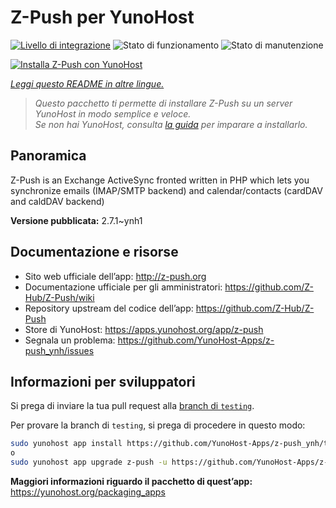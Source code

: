 <!--
N.B.: Questo README è stato automaticamente generato da <https://github.com/YunoHost/apps/tree/master/tools/readme_generator>
NON DEVE essere modificato manualmente.
-->

# Z-Push per YunoHost

[![Livello di integrazione](https://dash.yunohost.org/integration/z-push.svg)](https://dash.yunohost.org/appci/app/z-push) ![Stato di funzionamento](https://ci-apps.yunohost.org/ci/badges/z-push.status.svg) ![Stato di manutenzione](https://ci-apps.yunohost.org/ci/badges/z-push.maintain.svg)

[![Installa Z-Push con YunoHost](https://install-app.yunohost.org/install-with-yunohost.svg)](https://install-app.yunohost.org/?app=z-push)

*[Leggi questo README in altre lingue.](./ALL_README.md)*

> *Questo pacchetto ti permette di installare Z-Push su un server YunoHost in modo semplice e veloce.*  
> *Se non hai YunoHost, consulta [la guida](https://yunohost.org/install) per imparare a installarlo.*

## Panoramica

Z-Push is an Exchange ActiveSync fronted written in PHP which lets you synchronize emails (IMAP/SMTP backend) and calendar/contacts (cardDAV and caldDAV backend)


**Versione pubblicata:** 2.7.1~ynh1
## Documentazione e risorse

- Sito web ufficiale dell’app: <http://z-push.org>
- Documentazione ufficiale per gli amministratori: <https://github.com/Z-Hub/Z-Push/wiki>
- Repository upstream del codice dell’app: <https://github.com/Z-Hub/Z-Push>
- Store di YunoHost: <https://apps.yunohost.org/app/z-push>
- Segnala un problema: <https://github.com/YunoHost-Apps/z-push_ynh/issues>

## Informazioni per sviluppatori

Si prega di inviare la tua pull request alla [branch di `testing`](https://github.com/YunoHost-Apps/z-push_ynh/tree/testing).

Per provare la branch di `testing`, si prega di procedere in questo modo:

```bash
sudo yunohost app install https://github.com/YunoHost-Apps/z-push_ynh/tree/testing --debug
o
sudo yunohost app upgrade z-push -u https://github.com/YunoHost-Apps/z-push_ynh/tree/testing --debug
```

**Maggiori informazioni riguardo il pacchetto di quest’app:** <https://yunohost.org/packaging_apps>
